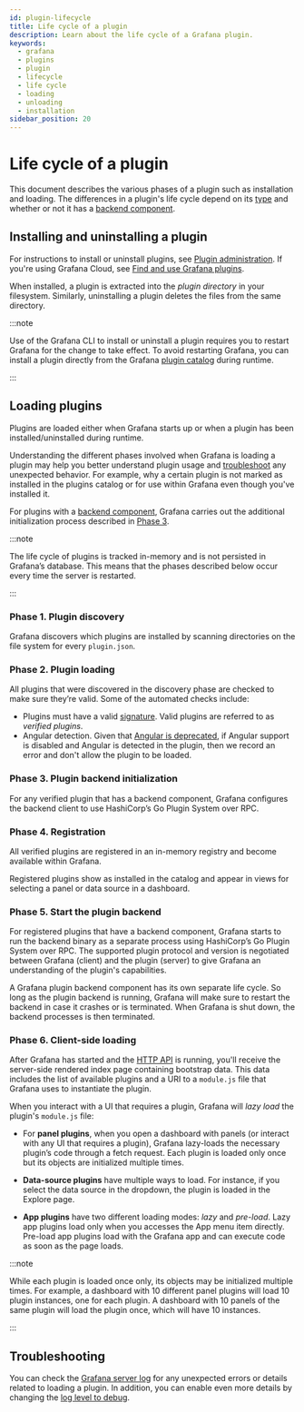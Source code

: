 ```yaml
---
id: plugin-lifecycle
title: Life cycle of a plugin
description: Learn about the life cycle of a Grafana plugin.
keywords:
  - grafana
  - plugins
  - plugin
  - lifecycle
  - life cycle
  - loading
  - unloading
  - installation
sidebar_position: 20
---
```


# Life cycle of a plugin

This document describes the various phases of a plugin such as installation and loading. The differences in a plugin's life cycle depend on its [type](./plugin-types-usage) and whether or not it has a [backend component](./backend-plugins/).

## Installing and uninstalling a plugin

For instructions to install or uninstall plugins, see [Plugin administration](https://grafana.com/docs/grafana/latest/administration/plugin-management/#install-grafana-plugins). If you're using Grafana Cloud, see [Find and use Grafana plugins](https://grafana.com/docs/grafana-cloud/introduction/find-and-use-plugins/).

When installed, a plugin is extracted into the _plugin directory_ in your filesystem. Similarly, uninstalling a plugin deletes the files from the same directory.

:::note

Use of the Grafana CLI to install or uninstall a plugin requires you to restart Grafana for the change to take effect. To avoid restarting Grafana, you can install a plugin directly from the Grafana [plugin catalog](https://grafana.com/plugins/) during runtime.

:::

## Loading plugins

Plugins are loaded either when Grafana starts up or when a plugin has been installed/uninstalled during runtime.

Understanding the different phases involved when Grafana is loading a plugin may help you better understand plugin usage and [troubleshoot](#troubleshooting) any unexpected behavior. For example, why a certain plugin is not marked as installed in the plugins catalog or for use within Grafana even though you've installed it.

For plugins with a [backend component](./backend-plugins), Grafana carries out the additional initialization process described in [Phase 3](#phase-3-plugin-backend-initialization).

:::note

The life cycle of plugins is tracked in-memory and is not persisted in Grafana’s database. This means that the phases described below occur every time the server is restarted.

:::

### Phase 1. Plugin discovery

Grafana discovers which plugins are installed by scanning directories on the file system for every `plugin.json`.

### Phase 2. Plugin loading 

All plugins that were discovered in the discovery phase are checked to make sure they’re valid. Some of the automated checks include:

- Plugins must have a valid [signature](https://grafana.com/docs/grafana/latest/administration/plugin-management/#plugin-signatures). Valid plugins are referred to as _verified plugins_.
- Angular detection. Given that [Angular is deprecated](https://grafana.com/docs/grafana/latest/developers/angular_deprecation/), if Angular support is disabled and Angular is detected in the plugin, then we record an error and don't allow the plugin to be loaded.

### Phase 3. Plugin backend initialization

For any verified plugin that has a backend component, Grafana configures the backend client to use HashiCorp’s Go Plugin System over RPC.

### Phase 4. Registration

All verified plugins are registered in an in-memory registry and become available within Grafana.

Registered plugins show as installed in the catalog and appear in views for selecting a panel or data source in a dashboard.

### Phase 5. Start the plugin backend

For registered plugins that have a backend component, Grafana starts to run the backend binary as a separate process using HashiCorp’s Go Plugin System over RPC. The supported plugin protocol and version is negotiated between Grafana (client) and the plugin (server) to give Grafana an understanding of the plugin's capabilities.

A Grafana plugin backend component has its own separate life cycle. So long as the plugin backend is running, Grafana will make sure to restart the backend in case it crashes or is terminated. When Grafana is shut down, the backend processes is then terminated.

### Phase 6. Client-side loading

After Grafana has started and the [HTTP API](https://grafana.com/docs/grafana/latest/developers/http_api/) is running, you'll receive the server-side rendered index page containing bootstrap data. This data includes the list of available plugins and a URI to a `module.js` file that Grafana uses to instantiate the plugin.

When you interact with a UI that requires a plugin, Grafana will _lazy load_ the plugin's `module.js` file:

- For **panel plugins**, when you open a dashboard with panels (or interact with any UI that requires a plugin), Grafana lazy-loads the necessary plugin’s code through a fetch request. Each plugin is loaded only once but its objects are initialized multiple times.

- **Data-source plugins** have multiple ways to load. For instance, if you select the data source in the dropdown, the plugin is loaded in the Explore page.  

- **App plugins** have two different loading modes: _lazy_ and _pre-load_. Lazy app plugins load only when you accesses the App menu item directly. Pre-load app plugins load with the Grafana app and can execute code as soon as the page loads.

:::note

While each plugin is loaded once only, its objects may be initialized multiple times. For example, a dashboard with 10 different panel plugins will load 10 plugin instances, one for each plugin. A dashboard with 10 panels of the same plugin will load the plugin once, which will have 10 instances.

:::

## Troubleshooting

You can check the [Grafana server log](https://grafana.com/docs/grafana/latest/troubleshooting/#troubleshoot-with-logs) for any unexpected errors or details related to loading a plugin. In addition, you can enable even more details by changing the [log level to debug](https://grafana.com/docs/grafana/latest/setup-grafana/configure-grafana/#log).
